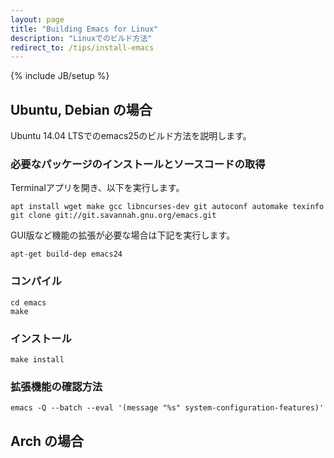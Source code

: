 ```yaml
---
layout: page
title: "Building Emacs for Linux"
description: "Linuxでのビルド方法"
redirect_to: /tips/install-emacs
---
```

{% include JB/setup %}

## Ubuntu, Debian の場合
Ubuntu 14.04 LTSでのemacs25のビルド方法を説明します。

### 必要なパッケージのインストールとソースコードの取得

Terminalアプリを開き、以下を実行します。

```shell
apt install wget make gcc libncurses-dev git autoconf automake texinfo
git clone git://git.savannah.gnu.org/emacs.git
```

GUI版など機能の拡張が必要な場合は下記を実行します。

```shell
apt-get build-dep emacs24
```

### コンパイル

```shell
cd emacs
make
```

### インストール

```shell
make install
```

### 拡張機能の確認方法

```shell
emacs -Q --batch --eval '(message "%s" system-configuration-features)'
```

## Arch の場合

